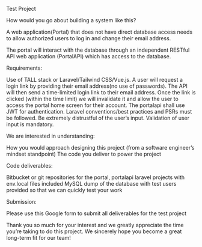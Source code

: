 Test Project

How would you go about building a system like this?

A web application(Portal) that does not have direct database access needs to allow authorized users to log in and change their email address.

The portal will interact with the database through an independent RESTful API web application (PortalAPI) which has access to the database.

Requirements: 

Use of TALL stack or Laravel/Tailwind CSS/Vue.js.
A user will request a login link by providing their email address(no use of passwords). The API will then send a time-limited login link to their email address. Once the link is clicked (within the time limit) we will invalidate it and allow the user to access the portal home screen for their account. 
The portalapi shall use JWT for authentication.
Laravel conventions/best practices and PSRs must be followed.
Be extremely distrustful of the user’s input. Validation of user input is mandatory.

We are interested in understanding:

How you would approach designing this project (from a software engineer’s mindset standpoint)
The code you deliver to power the project

Code deliverables:

Bitbucket or git repositories for the portal, portalapi laravel projects with env.local files included
MySQL dump of the database with test users provided so that we can quickly test your work

Submission: 

Please use this Google form to submit all deliverables for the test project 

Thank you so much for your interest and we greatly appreciate the time you’re taking to do this project. We sincerely hope you become a great long-term fit for our team!
